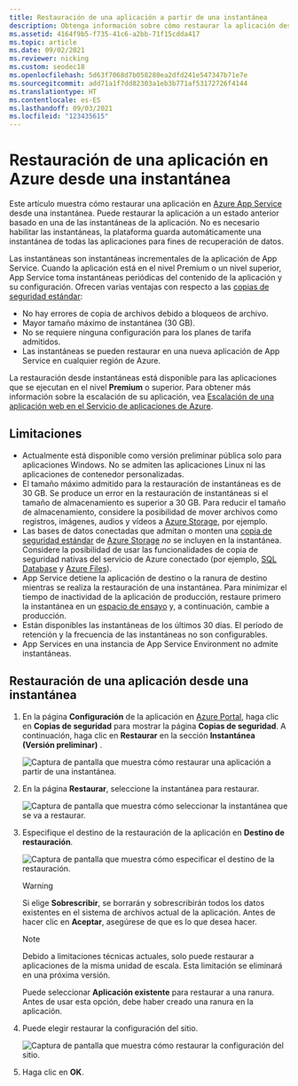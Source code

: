 ```yaml
---
title: Restauración de una aplicación a partir de una instantánea
description: Obtenga información sobre cómo restaurar la aplicación desde una instantánea. Realice la recuperación de una pérdida de datos inesperada en el nivel Premium con las copias automáticas de las propiedades reemplazadas.
ms.assetid: 4164f9b5-f735-41c6-a2bb-71f15cdda417
ms.topic: article
ms.date: 09/02/2021
ms.reviewer: nicking
ms.custom: seodec18
ms.openlocfilehash: 5d63f7068d7b058280ea2dfd241e547347b71e7e
ms.sourcegitcommit: add71a1f7dd82303a1eb3b771af53172726f4144
ms.translationtype: HT
ms.contentlocale: es-ES
ms.lasthandoff: 09/03/2021
ms.locfileid: "123435615"
---
```

# <a name="restore-an-app-in-azure-from-a-snapshot"></a>Restauración de una aplicación en Azure desde una instantánea
Este artículo muestra cómo restaurar una aplicación en [Azure App Service](../app-service/overview.md) desde una instantánea. Puede restaurar la aplicación a un estado anterior basado en una de las instantáneas de la aplicación. No es necesario habilitar las instantáneas, la plataforma guarda automáticamente una instantánea de todas las aplicaciones para fines de recuperación de datos.

Las instantáneas son instantáneas incrementales de la aplicación de App Service. Cuando la aplicación está en el nivel Premium o un nivel superior, App Service toma instantáneas periódicas del contenido de la aplicación y su configuración. Ofrecen varias ventajas con respecto a las [copias de seguridad estándar](manage-backup.md):

- No hay errores de copia de archivos debido a bloqueos de archivo.
- Mayor tamaño máximo de instantánea (30 GB).
- No se requiere ninguna configuración para los planes de tarifa admitidos.
- Las instantáneas se pueden restaurar en una nueva aplicación de App Service en cualquier región de Azure.

La restauración desde instantáneas está disponible para las aplicaciones que se ejecutan en el nivel **Premium** o superior. Para obtener más información sobre la escalación de su aplicación, vea [Escalación de una aplicación web en el Servicio de aplicaciones de Azure](manage-scale-up.md).

## <a name="limitations"></a>Limitaciones

- Actualmente está disponible como versión preliminar pública solo para aplicaciones Windows. No se admiten las aplicaciones Linux ni las aplicaciones de contenedor personalizadas.
- El tamaño máximo admitido para la restauración de instantáneas es de 30 GB. Se produce un error en la restauración de instantáneas si el tamaño de almacenamiento es superior a 30 GB. Para reducir el tamaño de almacenamiento, considere la posibilidad de mover archivos como registros, imágenes, audios y vídeos a [Azure Storage](/azure/storage/), por ejemplo.
- Las bases de datos conectadas que admitan o monten una [copia de seguridad estándar](manage-backup.md#what-gets-backed-up) de [Azure Storage](configure-connect-to-azure-storage.md?pivots=container-windows) *no* se incluyen en la instantánea. Considere la posibilidad de usar las funcionalidades de copia de seguridad nativas del servicio de Azure conectado (por ejemplo, [SQL Database](../azure-sql/database/automated-backups-overview.md) y [Azure Files](../storage/files/storage-snapshots-files.md)).
- App Service detiene la aplicación de destino o la ranura de destino mientras se realiza la restauración de una instantánea. Para minimizar el tiempo de inactividad de la aplicación de producción, restaure primero la instantánea en un [espacio de ensayo](deploy-staging-slots.md) y, a continuación, cambie a producción.
- Están disponibles las instantáneas de los últimos 30 días. El período de retención y la frecuencia de las instantáneas no son configurables.
- App Services en una instancia de App Service Environment no admite instantáneas.

## <a name="restore-an-app-from-a-snapshot"></a>Restauración de una aplicación desde una instantánea

1. En la página **Configuración** de la aplicación en [Azure Portal](https://portal.azure.com), haga clic en **Copias de seguridad** para mostrar la página **Copias de seguridad**. A continuación, haga clic en **Restaurar** en la sección **Instantánea (Versión preliminar)** .
   
    ![Captura de pantalla que muestra cómo restaurar una aplicación a partir de una instantánea.](./media/app-service-web-restore-snapshots/1.png)

2. En la página **Restaurar**, seleccione la instantánea para restaurar.
   
    ![Captura de pantalla que muestra cómo seleccionar la instantánea que se va a restaurar. ](./media/app-service-web-restore-snapshots/2.png)
   
3. Especifique el destino de la restauración de la aplicación en **Destino de restauración**.
   
    ![Captura de pantalla que muestra cómo especificar el destino de la restauración.](./media/app-service-web-restore-snapshots/3.png)
   
   > [!WARNING]
   > Si elige **Sobrescribir**, se borrarán y sobrescribirán todos los datos existentes en el sistema de archivos actual de la aplicación. Antes de hacer clic en **Aceptar**, asegúrese de que es lo que desea hacer.
   > 
   > 
      
   > [!Note]
   > Debido a limitaciones técnicas actuales, solo puede restaurar a aplicaciones de la misma unidad de escala. Esta limitación se eliminará en una próxima versión.
   > 
   > 
   
    Puede seleccionar **Aplicación existente** para restaurar a una ranura. Antes de usar esta opción, debe haber creado una ranura en la aplicación.

4. Puede elegir restaurar la configuración del sitio.
   
    ![Captura de pantalla que muestra cómo restaurar la configuración del sitio.](./media/app-service-web-restore-snapshots/4.png)

5. Haga clic en **OK**.
